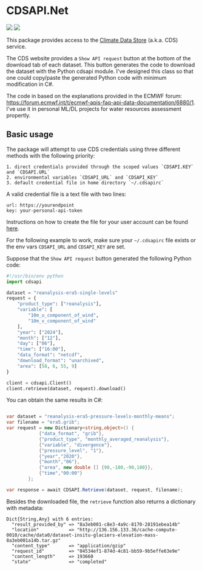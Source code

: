 # CDSAPI.Net

[![][build-img]][build-url] [![][codecov-img]][codecov-url]

This package provides access to the [Climate Data Store](https://cds.climate.copernicus.eu) (a.k.a. CDS) service.

The CDS website provides a `Show API request` button at the bottom of the download tab of each dataset.
This button generates the code to download the dataset with the Python cdsapi module. I've designed this
class so that one could copy/paste the generated Python code with minimum modification in C#.

The code in based on the explanations provided in the ECMWF forum: https://forum.ecmwf.int/t/ecmwf-apis-faq-api-data-documentation/6880/1. I've use it in personal ML/DL projects for water resources assessment propertly.
 
## Basic usage

The package will attempt to use CDS credentials using three different methods with the following priority:

    1. direct credentials provided through the scoped values `CDSAPI.KEY` and `CDSAPI.URL`
    2. environmental variables `CDSAPI_URL` and `CDSAPI_KEY`
    3. default credential file in home directory `~/.cdsapirc`

A valid credential file is a text file with two lines:
```
url: https://yourendpoint
key: your-personal-api-token
```

Instructions on how to create the file for your user account can be found
[here](https://cds.climate.copernicus.eu/how-to-api).

For the following example to work, make sure your `~/.cdsapirc` file exists or the env vars `CDSAPI_URL` and `CDSAPI_KEY` are set.

Suppose that the `Show API request` button generated the following Python code:
```python
#!/usr/bin/env python
import cdsapi

dataset = "reanalysis-era5-single-levels"
request = {
    "product_type": ["reanalysis"],
    "variable": [
        "10m_u_component_of_wind",
        "10m_v_component_of_wind"
    ],
    "year": ["2024"],
    "month": ["12"],
    "day": ["06"],
    "time": ["16:00"],
    "data_format": "netcdf",
    "download_format": "unarchived",
    "area": [58, 6, 55, 9]
}

client = cdsapi.Client()
client.retrieve(dataset, request).download()
```

You can obtain the same results in C#:
```cs

var dataset = "reanalysis-era5-pressure-levels-monthly-means";
var filename = "era5.grib";
var request = new Dictionary<string,object>() {
            {"data_format", "grib"},
            {"product_type", "monthly_averaged_reanalysis"},
            {"variable", "divergence"},
            {"pressure_level", "1"},
            {"year","2020"},
            {"month","06"},
            {"area", new double [] {90,-180,-90,180}},
            {"time","00:00"}
        };

var response = await CDSAPI.Retrieve(dataset, request, filename);
```

Besides the downloaded file, the `retrieve` function also returns a dictionary with metadata:

```
Dict{String,Any} with 6 entries:
  "result_provided_by" => "8a3eb001-c8e3-4a9c-8170-28191ebea14b"
  "location"           => "http://136.156.133.36/cache-compute-0010/cache/data0/dataset-insitu-glaciers-elevation-mass-8a3eb001a14b.tar.gz"
  "content_type"       => "application/gzip"
  "request_id"         => "04534ef1-874d-4c81-bb59-9b5effe63e9e"
  "content_length"     => 193660
  "state"              => "completed"
```

[build-img]: https://img.shields.io/github/actions/workflow/status/JuliaClimate/CDSAPI.jl/CI.yml?branch=master&style=flat-square
[build-url]: https://github.com/JuliaClimate/CDSAPI.jl/actions

[codecov-img]: https://img.shields.io/codecov/c/github/JuliaClimate/CDSAPI.jl?style=flat-square
[codecov-url]: https://codecov.io/gh/JuliaClimate/CDSAPI.jl
